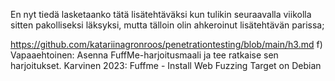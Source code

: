 En nyt tiedä lasketaanko tätä lisätehtäväksi kun tulikin seuraavalla viikolla sitten pakolliseksi läksyksi, mutta tälloin olin ahkeroinut lisätehtävän parissa;

https://github.com/katariinagronroos/penetrationtesting/blob/main/h3.md
f) Vapaaehtoinen: Asenna FuffMe-harjoitusmaali ja tee ratkaise sen harjoitukset. Karvinen 2023: Fuffme - Install Web Fuzzing Target on Debian


